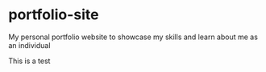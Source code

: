 # portfolio-site

My personal portfolio website to showcase my skills and learn about me as an individual

This is a test